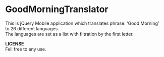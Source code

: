 # GoodMorningTranslator
This is jQuery Mobile application which translates phrase: 'Good Morning' to 26 different languages.<br />
The languages are set as a list with filtration by the first letter.

<b>LICENSE</b><br />
Fell free to any use.
